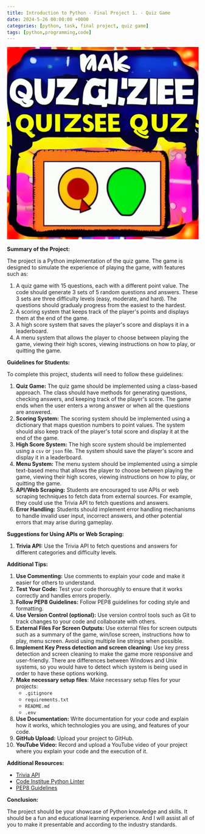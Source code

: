 ```yaml
---
title: Introduction to Python - Final Project 1. - Quiz Game
date: 2024-5-26 00:00:00 +0000
categories: [python, task, final project, quiz game]
tags: [python,programming,code]
---
```


![Quiz Game](../assets/img/quizai.jpg)

**Summary of the Project:**

The project is a Python implementation of the quiz game. The game is designed to simulate the experience of playing the game, with features such as:

1. A quiz game with 15 questions, each with a different point value. The code should generate 3 sets of 5 random questions and answers. These 3 sets are three difficulty levels (easy, moderate, and hard). The questions should gradualy progress from the easiest to the hardest.
2. A scoring system that keeps track of the player's points and displays them at the end of the game.
3. A high score system that saves the player's score and displays it in a leaderboard.
4. A menu system that allows the player to choose between playing the game, viewing their high scores, viewing instructions on how to play, or quitting the game.

**Guidelines for Students:**

To complete this project, students will need to follow these guidelines:

1. **Quiz Game:** The quiz game should be implemented using a class-based approach. The class should have methods for generating questions, checking answers, and keeping track of the player's score. The game ends when the user enters a wrong answer or when all the questions are answered.
2. **Scoring System:** The scoring system should be implemented using a dictionary that maps question numbers to point values. The system should also keep track of the player's total score and display it at the end of the game.
3. **High Score System:** The high score system should be implemented using a `csv` or `json` file. The system should save the player's score and display it in a leaderboard.
4. **Menu System:** The menu system should be implemented using a simple text-based menu that allows the player to choose between playing the game, viewing their high scores, viewing instructions on how to play, or quitting the game.
5. **API/Web Scraping:** Students are encouraged to use APIs or web scraping techniques to fetch data from external sources. For example, they could use the Trivia API to fetch questions and answers.
6. **Error Handling:** Students should implement error handling mechanisms to handle invalid user input, incorrect answers, and other potential errors that may arise during gameplay.

**Suggestions for Using APIs or Web Scraping:**

1. **Trivia API:** Use the Trivia API to fetch questions and answers for different categories and difficulty levels.

**Additional Tips:**

1. **Use Commenting:** Use comments to explain your code and make it easier for others to understand.
2. **Test Your Code:** Test your code thoroughly to ensure that it works correctly and handles errors properly.
3. **Follow PEP8 Guidelines:** Follow PEP8 guidelines for coding style and formatting.
4. **Use Version Control (optional):** Use version control tools such as Git to track changes to your code and collaborate with others.
5. **External Files For Screen Outputs:** Use external files for screen outputs such as a summary of the game, win/lose screen, instructions how to play, menu screen. Avoid using multiple line strings when possible.
6. **Implement Key Press detection and screen cleaning:** Use key press detection and screen cleaning to make the game more responsive and user-friendly. There are differences between Windows and Unix systems, so you would have to detect which system is being used in order to have these options working.
7. **Make necessary setup files**: Make necessary setup files for your projects:
   - `.gitignore`
   - `requirements.txt`
   - `README.md`
   - `.env`
8. **Use Documentation:** Write documentation for your code and explain how it works, which technologies you are using, and features of your code.
9. **GitHub Upload:** Upload your project to GitHub.
10. **YouTube Video:** Record and upload a YouTube video of your project where you explain your code and the execution of it.

**Additional Resources:**

- [Trivia API](https://opentdb.com/api_config.php)
- [Code Institue Python Linter](https://pep8ci.herokuapp.com/)
- [PEP8 Guidelines](https://www.python.org/dev/peps/pep-0008/)

**Conclusion:**

The project should be your showcase of Python knowledge and skills. It should be a fun and educational learning experience. And I will assist all of you to make it presentable and according to the industry standards.
